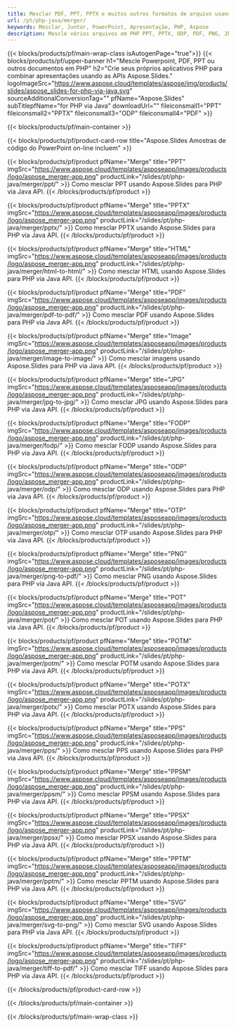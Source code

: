 ```yaml
---
title: Mesclar PDF, PPT, PPTX e muitos outros formatos de arquivo usando PHP
url: /pt/php-java/merger/
keywords: Mesclar, Juntar, PowerPoint, Apresentação, PHP, Aspose
description: Mescle vários arquivos em PHP PPT, PPTX, ODP, PDF, PNG, JPG e muito mais.
---
```


{{< blocks/products/pf/main-wrap-class isAutogenPage="true">}}
{{< blocks/products/pf/upper-banner h1="Mescle Powerpoint, PDF, PPT ou outros documentos em PHP" h2="Crie seus próprios aplicativos PHP para combinar apresentações usando as APIs Aspose.Slides." logoImageSrc="https://www.aspose.cloud/templates/aspose/img/products/slides/aspose_slides-for-php-via-java.svg" sourceAdditionalConversionTag="" pfName="Aspose.Slides" subTitlepfName="for PHP via Java" downloadUrl="" fileiconsmall1="PPT" fileiconsmall2="PPTX" fileiconsmall3="ODP" fileiconsmall4="PDF" >}}

{{< blocks/products/pf/main-container >}}

{{< blocks/products/pf/product-card-row title="Aspose.Slides Amostras de código do PowerPoint on-line incluem" >}}

{{< blocks/products/pf/product pfName="Merge" title="PPT" imgSrc="https://www.aspose.cloud/templates/asposeapp/images/products/logo/aspose_merger-app.png" productLink="/slides/pt/php-java/merger/ppt/" >}}
Como mesclar PPT usando Aspose.Slides para PHP via Java API.
{{< /blocks/products/pf/product >}}

{{< blocks/products/pf/product pfName="Merge" title="PPTX" imgSrc="https://www.aspose.cloud/templates/asposeapp/images/products/logo/aspose_merger-app.png" productLink="/slides/pt/php-java/merger/pptx/" >}}
Como mesclar PPTX usando Aspose.Slides para PHP via Java API.
{{< /blocks/products/pf/product >}}

{{< blocks/products/pf/product pfName="Merge" title="HTML" imgSrc="https://www.aspose.cloud/templates/asposeapp/images/products/logo/aspose_merger-app.png" productLink="/slides/pt/php-java/merger/html-to-html/" >}}
Como mesclar HTML usando Aspose.Slides para PHP via Java API.
{{< /blocks/products/pf/product >}}

{{< blocks/products/pf/product pfName="Merge" title="PDF" imgSrc="https://www.aspose.cloud/templates/asposeapp/images/products/logo/aspose_merger-app.png" productLink="/slides/pt/php-java/merger/pdf-to-pdf/" >}}
Como mesclar PDF usando Aspose.Slides para PHP via Java API.
{{< /blocks/products/pf/product >}}

{{< blocks/products/pf/product pfName="Merge" title="Image" imgSrc="https://www.aspose.cloud/templates/asposeapp/images/products/logo/aspose_merger-app.png" productLink="/slides/pt/php-java/merger/image-to-image/" >}}
Como mesclar imagens usando Aspose.Slides para PHP via Java API.
{{< /blocks/products/pf/product >}}

{{< blocks/products/pf/product pfName="Merge" title="JPG" imgSrc="https://www.aspose.cloud/templates/asposeapp/images/products/logo/aspose_merger-app.png" productLink="/slides/pt/php-java/merger/jpg-to-jpg/" >}}
Como mesclar JPG usando Aspose.Slides para PHP via Java API.
{{< /blocks/products/pf/product >}}

{{< blocks/products/pf/product pfName="Merge" title="FODP" imgSrc="https://www.aspose.cloud/templates/asposeapp/images/products/logo/aspose_merger-app.png" productLink="/slides/pt/php-java/merger/fodp/" >}}
Como mesclar FODP usando Aspose.Slides para PHP via Java API.
{{< /blocks/products/pf/product >}}

{{< blocks/products/pf/product pfName="Merge" title="ODP" imgSrc="https://www.aspose.cloud/templates/asposeapp/images/products/logo/aspose_merger-app.png" productLink="/slides/pt/php-java/merger/odp/" >}}
Como mesclar ODP usando Aspose.Slides para PHP via Java API.
{{< /blocks/products/pf/product >}}

{{< blocks/products/pf/product pfName="Merge" title="OTP" imgSrc="https://www.aspose.cloud/templates/asposeapp/images/products/logo/aspose_merger-app.png" productLink="/slides/pt/php-java/merger/otp/" >}}
Como mesclar OTP usando Aspose.Slides para PHP via Java API.
{{< /blocks/products/pf/product >}}

{{< blocks/products/pf/product pfName="Merge" title="PNG" imgSrc="https://www.aspose.cloud/templates/asposeapp/images/products/logo/aspose_merger-app.png" productLink="/slides/pt/php-java/merger/png-to-pdf/" >}}
Como mesclar PNG usando Aspose.Slides para PHP via Java API.
{{< /blocks/products/pf/product >}}

{{< blocks/products/pf/product pfName="Merge" title="POT" imgSrc="https://www.aspose.cloud/templates/asposeapp/images/products/logo/aspose_merger-app.png" productLink="/slides/pt/php-java/merger/pot/" >}}
Como mesclar POT usando Aspose.Slides para PHP via Java API.
{{< /blocks/products/pf/product >}}

{{< blocks/products/pf/product pfName="Merge" title="POTM" imgSrc="https://www.aspose.cloud/templates/asposeapp/images/products/logo/aspose_merger-app.png" productLink="/slides/pt/php-java/merger/potm/" >}}
Como mesclar POTM usando Aspose.Slides para PHP via Java API.
{{< /blocks/products/pf/product >}}

{{< blocks/products/pf/product pfName="Merge" title="POTX" imgSrc="https://www.aspose.cloud/templates/asposeapp/images/products/logo/aspose_merger-app.png" productLink="/slides/pt/php-java/merger/potx/" >}}
Como mesclar POTX usando Aspose.Slides para PHP via Java API.
{{< /blocks/products/pf/product >}}

{{< blocks/products/pf/product pfName="Merge" title="PPS" imgSrc="https://www.aspose.cloud/templates/asposeapp/images/products/logo/aspose_merger-app.png" productLink="/slides/pt/php-java/merger/pps/" >}}
Como mesclar PPS usando Aspose.Slides para PHP via Java API.
{{< /blocks/products/pf/product >}}

{{< blocks/products/pf/product pfName="Merge" title="PPSM" imgSrc="https://www.aspose.cloud/templates/asposeapp/images/products/logo/aspose_merger-app.png" productLink="/slides/pt/php-java/merger/ppsm/" >}}
Como mesclar PPSM usando Aspose.Slides para PHP via Java API.
{{< /blocks/products/pf/product >}}

{{< blocks/products/pf/product pfName="Merge" title="PPSX" imgSrc="https://www.aspose.cloud/templates/asposeapp/images/products/logo/aspose_merger-app.png" productLink="/slides/pt/php-java/merger/ppsx/" >}}
Como mesclar PPSX usando Aspose.Slides para PHP via Java API.
{{< /blocks/products/pf/product >}}

{{< blocks/products/pf/product pfName="Merge" title="PPTM" imgSrc="https://www.aspose.cloud/templates/asposeapp/images/products/logo/aspose_merger-app.png" productLink="/slides/pt/php-java/merger/pptm/" >}}
Como mesclar PPTM usando Aspose.Slides para PHP via Java API.
{{< /blocks/products/pf/product >}}

{{< blocks/products/pf/product pfName="Merge" title="SVG" imgSrc="https://www.aspose.cloud/templates/asposeapp/images/products/logo/aspose_merger-app.png" productLink="/slides/pt/php-java/merger/svg-to-png/" >}}
Como mesclar SVG usando Aspose.Slides para PHP via Java API.
{{< /blocks/products/pf/product >}}

{{< blocks/products/pf/product pfName="Merge" title="TIFF" imgSrc="https://www.aspose.cloud/templates/asposeapp/images/products/logo/aspose_merger-app.png" productLink="/slides/pt/php-java/merger/tiff-to-pdf/" >}}
Como mesclar TIFF usando Aspose.Slides para PHP via Java API.
{{< /blocks/products/pf/product >}}

{{< /blocks/products/pf/product-card-row >}}

{{< /blocks/products/pf/main-container >}}
    
{{< /blocks/products/pf/main-wrap-class >}}